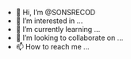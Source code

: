 - 👋 Hi, I’m @SONSRECOD
- 👀 I’m interested in ...
- 🌱 I’m currently learning ...
- 💞️ I’m looking to collaborate on ...
- 📫 How to reach me ...

<!---
SONSRECOD/SONSRECOD is a ✨ special ✨ repository because its `README.md` (this file) appears on your GitHub profile.
You can click the Preview link to take a look at your changes.
--->
